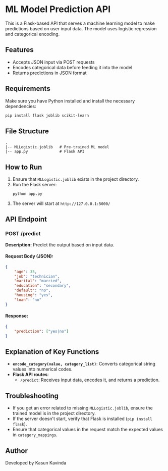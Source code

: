 # ML Model Prediction API

This is a Flask-based API that serves a machine learning model to make predictions based on user input data. The model uses logistic regression and categorical encoding.

## Features
- Accepts JSON input via POST requests
- Encodes categorical data before feeding it into the model
- Returns predictions in JSON format

## Requirements
Make sure you have Python installed and install the necessary dependencies:

```sh
pip install flask joblib scikit-learn
```

## File Structure
```
.
|-- MLLogistic.joblib   # Pre-trained ML model
|-- app.py              # Flask API

```

## How to Run
1. Ensure that `MLLogistic.joblib` exists in the project directory.
2. Run the Flask server:
   ```sh
   python app.py
   ```
3. The server will start at `http://127.0.0.1:5000/`

## API Endpoint
### **POST /predict**
**Description:** Predict the output based on input data.

#### Request Body (JSON):
```json
{
    "age": 35,
    "job": "technician",
    "marital": "married",
    "education": "secondary",
    "default": "no",
    "housing": "yes",
    "loan": "no"
}
```

#### Response:
```json
{
    "prediction": ["yes|no"]
}
```

## Explanation of Key Functions
- **`encode_category(value, category_list)`**: Converts categorical string values into numerical codes.
- **Flask API routes**:
  - `/predict`: Receives input data, encodes it, and returns a prediction.

## Troubleshooting
- If you get an error related to missing `MLLogistic.joblib`, ensure the trained model is in the project directory.
- If the server doesn't start, verify that Flask is installed (`pip install flask`).
- Ensure that categorical values in the request match the expected values in `category_mappings`.

## Author
Developed by Kasun Kavinda

